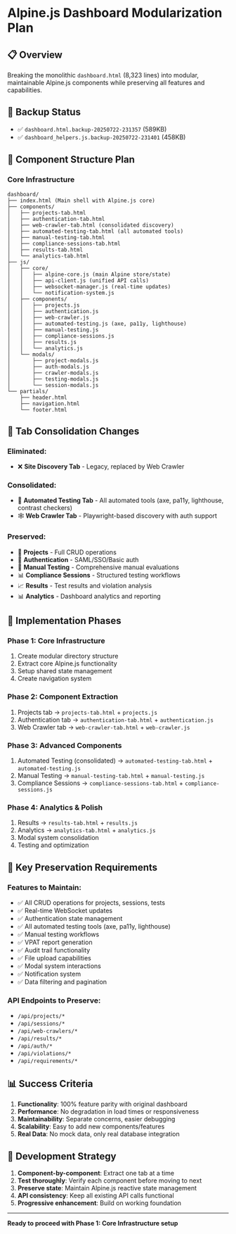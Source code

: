 # Alpine.js Dashboard Modularization Plan

## 📋 **Overview**
Breaking the monolithic `dashboard.html` (8,323 lines) into modular, maintainable Alpine.js components while preserving all features and capabilities.

## 🔄 **Backup Status**
- ✅ `dashboard.html.backup-20250722-231357` (589KB)
- ✅ `dashboard_helpers.js.backup-20250722-231401` (458KB)

## 🎯 **Component Structure Plan**

### **Core Infrastructure**
```
dashboard/
├── index.html (Main shell with Alpine.js core)
├── components/
│   ├── projects-tab.html
│   ├── authentication-tab.html  
│   ├── web-crawler-tab.html (consolidated discovery)
│   ├── automated-testing-tab.html (all automated tools)
│   ├── manual-testing-tab.html
│   ├── compliance-sessions-tab.html
│   ├── results-tab.html
│   └── analytics-tab.html
├── js/
│   ├── core/
│   │   ├── alpine-core.js (main Alpine store/state)
│   │   ├── api-client.js (unified API calls)
│   │   ├── websocket-manager.js (real-time updates)
│   │   └── notification-system.js
│   ├── components/
│   │   ├── projects.js
│   │   ├── authentication.js
│   │   ├── web-crawler.js
│   │   ├── automated-testing.js (axe, pa11y, lighthouse)
│   │   ├── manual-testing.js
│   │   ├── compliance-sessions.js
│   │   ├── results.js
│   │   └── analytics.js
│   └── modals/
│       ├── project-modals.js
│       ├── auth-modals.js
│       ├── crawler-modals.js
│       ├── testing-modals.js
│       └── session-modals.js
└── partials/
    ├── header.html
    ├── navigation.html
    └── footer.html
```

## 📂 **Tab Consolidation Changes**

### **Eliminated:**
- ❌ **Site Discovery Tab** - Legacy, replaced by Web Crawler

### **Consolidated:**
- 🔧 **Automated Testing Tab** - All automated tools (axe, pa11y, lighthouse, contrast checkers)
- 🕸️ **Web Crawler Tab** - Playwright-based discovery with auth support

### **Preserved:**
- 📁 **Projects** - Full CRUD operations
- 🔐 **Authentication** - SAML/SSO/Basic auth
- 🧪 **Manual Testing** - Comprehensive manual evaluations  
- 📊 **Compliance Sessions** - Structured testing workflows
- 📈 **Results** - Test results and violation analysis
- 📊 **Analytics** - Dashboard analytics and reporting

## 🚀 **Implementation Phases**

### **Phase 1: Core Infrastructure**
1. Create modular directory structure
2. Extract core Alpine.js functionality
3. Setup shared state management
4. Create navigation system

### **Phase 2: Component Extraction** 
1. Projects tab → `projects-tab.html` + `projects.js`
2. Authentication tab → `authentication-tab.html` + `authentication.js`
3. Web Crawler tab → `web-crawler-tab.html` + `web-crawler.js`

### **Phase 3: Advanced Components**
1. Automated Testing (consolidated) → `automated-testing-tab.html` + `automated-testing.js`
2. Manual Testing → `manual-testing-tab.html` + `manual-testing.js`
3. Compliance Sessions → `compliance-sessions-tab.html` + `compliance-sessions.js`

### **Phase 4: Analytics & Polish**
1. Results → `results-tab.html` + `results.js`
2. Analytics → `analytics-tab.html` + `analytics.js`
3. Modal system consolidation
4. Testing and optimization

## 🎯 **Key Preservation Requirements**

### **Features to Maintain:**
- ✅ All CRUD operations for projects, sessions, tests
- ✅ Real-time WebSocket updates
- ✅ Authentication state management
- ✅ All automated testing tools (axe, pa11y, lighthouse)
- ✅ Manual testing workflows
- ✅ VPAT report generation
- ✅ Audit trail functionality
- ✅ File upload capabilities
- ✅ Modal system interactions
- ✅ Notification system
- ✅ Data filtering and pagination

### **API Endpoints to Preserve:**
- `/api/projects/*`
- `/api/sessions/*`
- `/api/web-crawlers/*`
- `/api/results/*`
- `/api/auth/*`
- `/api/violations/*`
- `/api/requirements/*`

## 📊 **Success Criteria**
1. **Functionality**: 100% feature parity with original dashboard
2. **Performance**: No degradation in load times or responsiveness  
3. **Maintainability**: Separate concerns, easier debugging
4. **Scalability**: Easy to add new components/features
5. **Real Data**: No mock data, only real database integration

## 🔧 **Development Strategy**
1. **Component-by-component**: Extract one tab at a time
2. **Test thoroughly**: Verify each component before moving to next
3. **Preserve state**: Maintain Alpine.js reactive state management
4. **API consistency**: Keep all existing API calls functional
5. **Progressive enhancement**: Build on working foundation

---
**Ready to proceed with Phase 1: Core Infrastructure setup** 